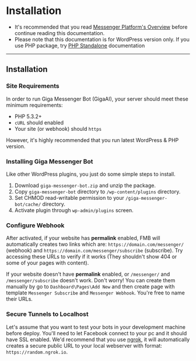 # Installation

> 
- It's recommended that you read [Messenger Platform's Overview](https://developers.facebook.com/docs/messenger-platform/product-overview) before continue reading this documentation.
- Please note that this documentation is for WordPress version only. If you use PHP package, try [PHP Standalone](/docs/standalone) documentation
***

## Installation

### Site Requirements
In order to run Giga Messenger Bot (GigaAI), your server should meet these minimum requirements:

- PHP 5.3.2+
- `cURL` should enabled
- Your site (or webhook) should `https`

However, it's highly recommended that you run latest WordPress & PHP version.

### Installing Giga Messenger Bot

Like other WordPress plugins, you just do some simple steps to install.

1. Download `giga-messenger-bot.zip` and unzip the package.
1. Copy `giga-messenger-bot` directory to `/wp-content/plugins` directory.
1. Set CHMOD read-writable permission to your `/giga-messenger-bot/cache/` directory.
1. Activate plugin through `wp-admin/plugins` screen.

### Configure Webhook
After activated, if your website has **permalink** enabled, FMB will automatically creates two links which are: `https://domain.com/messenger/` (webhook) and `https://domain.com/messenger/subscribe` (subscribe). Try accessing these URLs to verify if it works (They shouldn't show 404 or some of your pages with content).

If your website doesn't have **permalink** enabled, or `/messenger/` and `/messenger/subscribe` doesn't work. Don't worry! You can create them manually by go to `Dashboard\Pages\Add New` and then create page with template `Messenger Subscribe` and `Messenger Webhook`. You're free to name their URLs.

### Secure Tunnels to Localhost
Let's assume that you want to test your bots in your development machine before deploy. You'll need to let Facebook connect to your pc and it should have SSL enabled. We'd recommend that you use [ngrok](https://ngrok.com), it will automatically creates a secure public URL to your local webserver with format: `https://random.ngrok.io`.

